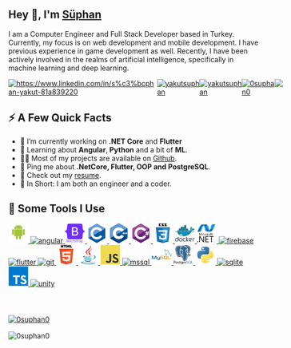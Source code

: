 <h2>Hey 👋, I'm <a href="https://www.linkedin.com/in/s%C3%BCphan-yakut-81a839220/">Süphan</a></h2>
<p>I am a Computer Engineer and Full Stack Developer based in Turkey. Currently, my focus is on web development and mobile development. I have previous experience in game development as well. Recently, I have been actively involved in the realms of artificial intelligence, specifically in machine learning and deep learning.</p>

<div style="display: flex; justify-content: space-evenly;">
  <!-- İkonları içeren bölüm (solda) -->
  <div style="display: flex; justify-content: space-between; align-items: center;">
  <a href="https://linkedin.com/in/s%c3%bcphan-yakut-81a839220" target="_blank">
    <img src="https://raw.githubusercontent.com/rahuldkjain/github-profile-readme-generator/master/src/images/icons/Social/linked-in-alt.svg" alt="https://www.linkedin.com/in/s%c3%bcphan-yakut-81a839220" height="30" width="40" />
  </a>
  
  <a href="https://instagram.com/yakutsuphan" target="_blank">
    <img src="https://raw.githubusercontent.com/rahuldkjain/github-profile-readme-generator/master/src/images/icons/Social/instagram.svg" alt="yakutsuphan" height="30" width="40" />
  </a>
  
  <a href="https://www.hackerrank.com/yakutsuphan" target="_blank">
    <img src="https://raw.githubusercontent.com/rahuldkjain/github-profile-readme-generator/master/src/images/icons/Social/hackerrank.svg" alt="yakutsuphan" height="30" width="40" />
  </a>
  
  <a href="https://www.leetcode.com/0suphan0" target="_blank">
    <img src="https://raw.githubusercontent.com/rahuldkjain/github-profile-readme-generator/master/src/images/icons/Social/leet-code.svg" alt="0suphan0" height="30" width="40" />
  </a>
</div>


 <!-- Gif'i içeren bölüm (sağda) -->
<div>
    <img align="right" src="https://media.giphy.com/media/v1.Y2lkPTc5MGI3NjExeXY1MGJ6Mjg0c2NyZ25xcDF1MGpsZjJwa2gwcGNsZGRrZWJzeWJxaCZlcD12MV9pbnRlcm5hbF9naWZfYnlfaWQmY3Q9Zw/VbAFrrDVGAvZu/giphy-downsized-large.gif" width="400" height="auto" />
</div>

</div>





<h2>⚡️ A Few Quick Facts</h2>
<ul>
<li>🔭 I’m currently working on <strong>.NET Core</strong> and <strong>Flutter</strong></li>
<li>🧐 Learning about <strong>Angular</strong>,<strong> Python</strong> and a bit of <strong>ML</strong>.</li>
<li>👨‍💻 Most of my projects are available on <a target="_blank" href="https://github.com/0Suphan0">Github</a>.</li>

<li>💬 Ping me about <strong>.NetCore, Flutter, OOP  and PostgreSQL</strong>.</li>
<li>📙 Check out my <a target="_blank" href="https://github.com/0Suphan0/Resume/blob/main/S%C3%9CPHAN%20YAKUT.pdf">resume</a>.</li>
<li>🎉 In Short: I am both an engineer and a coder.</li>
</ul>

<h2>🚀 Some Tools I Use</h2>
<p align="left">
<p align="left"> <a href="https://developer.android.com" target="_blank" rel="noreferrer"> <img src="https://raw.githubusercontent.com/devicons/devicon/master/icons/android/android-original-wordmark.svg" alt="android" width="40" height="40"/> </a> <a href="https://angular.io" target="_blank" rel="noreferrer"> <img src="https://angular.io/assets/images/logos/angular/angular.svg" alt="angular" width="40" height="40"/> </a> <a href="https://getbootstrap.com" target="_blank" rel="noreferrer"> <img src="https://raw.githubusercontent.com/devicons/devicon/master/icons/bootstrap/bootstrap-plain-wordmark.svg" alt="bootstrap" width="40" height="40"/> </a> <a href="https://www.cprogramming.com/" target="_blank" rel="noreferrer"> <img src="https://raw.githubusercontent.com/devicons/devicon/master/icons/c/c-original.svg" alt="c" width="40" height="40"/> </a> <a href="https://www.w3schools.com/cpp/" target="_blank" rel="noreferrer"> <img src="https://raw.githubusercontent.com/devicons/devicon/master/icons/cplusplus/cplusplus-original.svg" alt="cplusplus" width="40" height="40"/> </a> <a href="https://www.w3schools.com/cs/" target="_blank" rel="noreferrer"> <img src="https://raw.githubusercontent.com/devicons/devicon/master/icons/csharp/csharp-original.svg" alt="csharp" width="40" height="40"/> </a> <a href="https://www.w3schools.com/css/" target="_blank" rel="noreferrer"> <img src="https://raw.githubusercontent.com/devicons/devicon/master/icons/css3/css3-original-wordmark.svg" alt="css3" width="40" height="40"/> </a> <a href="https://www.docker.com/" target="_blank" rel="noreferrer"> <img src="https://raw.githubusercontent.com/devicons/devicon/master/icons/docker/docker-original-wordmark.svg" alt="docker" width="40" height="40"/> </a> <a href="https://dotnet.microsoft.com/" target="_blank" rel="noreferrer"> <img src="https://raw.githubusercontent.com/devicons/devicon/master/icons/dot-net/dot-net-original-wordmark.svg" alt="dotnet" width="40" height="40"/> </a> <a href="https://firebase.google.com/" target="_blank" rel="noreferrer"> <img src="https://www.vectorlogo.zone/logos/firebase/firebase-icon.svg" alt="firebase" width="40" height="40"/> </a> <a href="https://flutter.dev" target="_blank" rel="noreferrer"> <img src="https://www.vectorlogo.zone/logos/flutterio/flutterio-icon.svg" alt="flutter" width="40" height="40"/> </a> <a href="https://git-scm.com/" target="_blank" rel="noreferrer"> <img src="https://www.vectorlogo.zone/logos/git-scm/git-scm-icon.svg" alt="git" width="40" height="40"/> </a> <a href="https://www.w3.org/html/" target="_blank" rel="noreferrer"> <img src="https://raw.githubusercontent.com/devicons/devicon/master/icons/html5/html5-original-wordmark.svg" alt="html5" width="40" height="40"/> </a> <a href="https://www.java.com" target="_blank" rel="noreferrer"> <img src="https://raw.githubusercontent.com/devicons/devicon/master/icons/java/java-original.svg" alt="java" width="40" height="40"/> </a> <a href="https://developer.mozilla.org/en-US/docs/Web/JavaScript" target="_blank" rel="noreferrer"> <img src="https://raw.githubusercontent.com/devicons/devicon/master/icons/javascript/javascript-original.svg" alt="javascript" width="40" height="40"/> </a> <a href="https://www.microsoft.com/en-us/sql-server" target="_blank" rel="noreferrer"> <img src="https://www.svgrepo.com/show/303229/microsoft-sql-server-logo.svg" alt="mssql" width="40" height="40"/> </a> <a href="https://www.mysql.com/" target="_blank" rel="noreferrer"> <img src="https://raw.githubusercontent.com/devicons/devicon/master/icons/mysql/mysql-original-wordmark.svg" alt="mysql" width="40" height="40"/> </a> <a href="https://www.postgresql.org" target="_blank" rel="noreferrer"> <img src="https://raw.githubusercontent.com/devicons/devicon/master/icons/postgresql/postgresql-original-wordmark.svg" alt="postgresql" width="40" height="40"/> </a> <a href="https://www.python.org" target="_blank" rel="noreferrer"> <img src="https://raw.githubusercontent.com/devicons/devicon/master/icons/python/python-original.svg" alt="python" width="40" height="40"/> </a> <a href="https://www.sqlite.org/" target="_blank" rel="noreferrer"> <img src="https://www.vectorlogo.zone/logos/sqlite/sqlite-icon.svg" alt="sqlite" width="40" height="40"/> </a> <a href="https://www.typescriptlang.org/" target="_blank" rel="noreferrer"> <img src="https://raw.githubusercontent.com/devicons/devicon/master/icons/typescript/typescript-original.svg" alt="typescript" width="40" height="40"/> </a> <a href="https://unity.com/" target="_blank" rel="noreferrer"> <img src="https://www.vectorlogo.zone/logos/unity3d/unity3d-icon.svg" alt="unity" width="40" height="40"/> </a> </p>
</p>
<br>
<p align="left">
  <a href="https://github.com/ryo-ma/github-profile-trophy">
    <img src="https://github-profile-trophy.vercel.app/?username=0suphan0" alt="0suphan0" style="margin-top: 10px;" />
  </a>
</p>

<p><img align="center" src="https://github-readme-streak-stats.herokuapp.com/?user=0suphan0&" alt="0suphan0" /></p>





